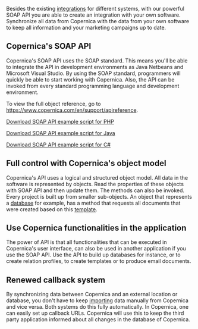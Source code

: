 Besides the existing [integrations](https://www.copernica.com/en/support/integrations "Integrations") for different systems, with our powerful SOAP API you are able to create an integration with your own software. Synchronize all data from Copernica with the data from your own software to keep all information and your marketing campaigns up to date.

Copernica's SOAP API
--------------------

Copernica's SOAP API uses the SOAP standard. This means you'll be able to integrate the API in development environments as Java Netbeans and Microsoft Visual Studio. By using the SOAP standard, programmers will quickly be able to start working with Copernica. Also, the API can be invoked from every standard programming language and development environment.

To view the full object reference, go to <https://www.copernica.com/en/support/apireference>.

 [Download SOAP API example script for PHP](Copernica_library/soaptest_php_1-5.zip "SOAP API example script for PHP")

 [Download SOAP API example script for Java ](Copernicacom/soaptest_java.zip "SOAP API example script for Java")

[Download SOAP API example script for C#](Copernicacom/soaptest_cs.zip "SOAP API example script for C#")

Full control with Copernica's object model
------------------------------------------

Copernica's API uses a logical and structured object model. All data in the software is represented by objects. Read the properties of these objects with SOAP API and then update them. The methods can also be invoked. Every project is built up from smaller sub-objects. An object that represents a [database](http://www.copernica.com/en/features/profiles/creating-your-own-databases "Creating your own databases") for example, has a method that requests all documents that were created based on this [template](http://www.copernica.com/en/features/emailings/create-custom-templates "Create custom templates").

Use Copernica functionalities in the application
------------------------------------------------

The power of API is that all functionalities that can be executed in Copernica's user interface, can also be used in another application if you use the SOAP API. Use the API to build up databases for instance, or to create relation profiles, to create templates or to produce email documents.

Renewed callback system
-----------------------

By synchronizing data between Copernica and an external location or database, you don't have to keep [importing](http://www.copernica.com/en/features/profiles/import-and-export-data "Import and export data") data manually from Copernica and vice versa. Both systems do this fully automatically. In Copernica, one can easily set up callback URLs. Copernica will use this to keep the third party application informed about all changes in the database of Copernica.
